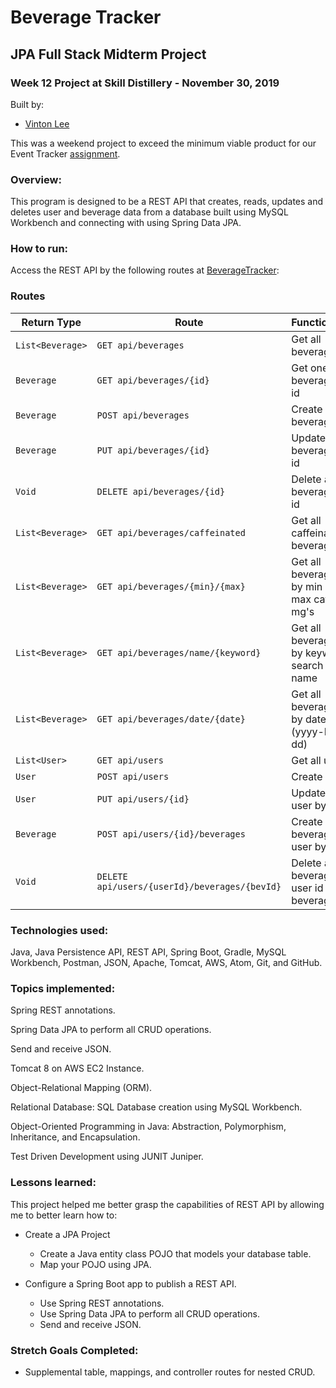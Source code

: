 # Beverage Tracker

## JPA Full Stack Midterm Project

### Week 12 Project at Skill Distillery - November 30, 2019

Built by:

-   [Vinton Lee](https://github.com/vintonl)

This was a weekend project to exceed the minimum viable product for our Event Tracker [assignment](https://github.com/vintonl/EventTrackerProject/blob/master/Assignment.md).

### Overview:

This program is designed to be a REST API that creates, reads, updates and deletes user and beverage data from a database built using MySQL Workbench and connecting with using Spring Data JPA.

### How to run:

Access the REST API by the following routes at [BeverageTracker](http://3.132.229.160:8080/EventTracker/):

### Routes

| Return Type      | Route                                         | Functionality                                  |
| ---------------- | --------------------------------------------- | ---------------------------------------------- |
| `List<Beverage>` | `GET api/beverages`                           | Get all beverages                              |
| `Beverage`       | `GET api/beverages/{id}`                      | Get one beverage by id                         |
| `Beverage`       | `POST api/beverages`                          | Create beverage                                |
| `Beverage`       | `PUT api/beverages/{id}`                      | Update a beverage by id                        |
| `Void`           | `DELETE api/beverages/{id}`                   | Delete a beverage by id                        |
| `List<Beverage>` | `GET api/beverages/caffeinated`               | Get all caffeinated beverages                  |
| `List<Beverage>` | `GET api/beverages/{min}/{max}`               | Get all beverages by min and max caffeine mg's |
| `List<Beverage>` | `GET api/beverages/name/{keyword}`            | Get all beverages by keyword search of name    |
| `List<Beverage>` | `GET api/beverages/date/{date}`               | Get all beverages by date (yyyy-MM-dd)         |
| `List<User>`     | `GET api/users`                               | Get all users                                  |
| `User`           | `POST api/users`                              | Create user                                    |
| `User`           | `PUT api/users/{id}`                          | Update a user by id                            |
| `Beverage`       | `POST api/users/{id}/beverages`               | Create beverage for user by id                 |
| `Void`           | `DELETE api/users/{userId}/beverages/{bevId}` | Delete a beverage by user id and beverage id   |

### Technologies used:

Java, Java Persistence API, REST API, Spring Boot, Gradle, MySQL Workbench, Postman, JSON, Apache, Tomcat, AWS, Atom, Git, and GitHub.

### Topics implemented:

Spring REST annotations.

Spring Data JPA to perform all CRUD operations.

Send and receive JSON.

Tomcat 8 on AWS EC2 Instance.

Object-Relational Mapping (ORM).

Relational Database: SQL Database creation using MySQL Workbench.

Object-Oriented Programming in Java: Abstraction, Polymorphism, Inheritance, and Encapsulation.

Test Driven Development using JUNIT Juniper.

### Lessons learned:

This project helped me better grasp the capabilities of REST API by allowing me to better learn how to:

-   Create a JPA Project

    -   Create a Java entity class POJO that models your database table.
    -   Map your POJO using JPA.

-   Configure a Spring Boot app to publish a REST API.
    -   Use Spring REST annotations.
    -   Use Spring Data JPA to perform all CRUD operations.
    -   Send and receive JSON.

### Stretch Goals Completed:

-   Supplemental table, mappings, and controller routes for nested CRUD.
